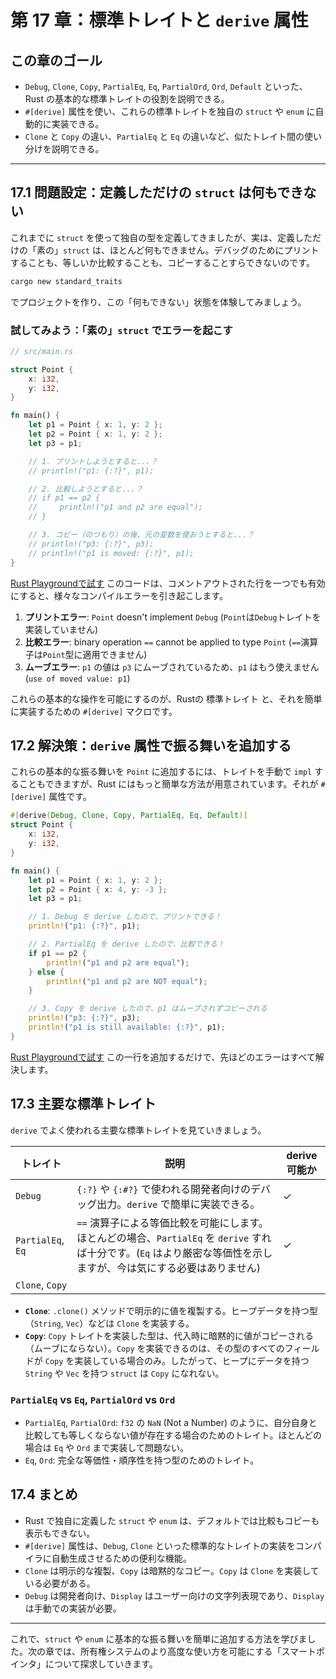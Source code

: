 # 第 17 章：標準トレイトと `derive` 属性

## この章のゴール
- `Debug`, `Clone`, `Copy`, `PartialEq`, `Eq`, `PartialOrd`, `Ord`, `Default` といった、Rust の基本的な標準トレイトの役割を説明できる。
- `#[derive]` 属性を使い、これらの標準トレイトを独自の `struct` や `enum` に自動的に実装できる。
- `Clone` と `Copy` の違い、`PartialEq` と `Eq` の違いなど、似たトレイト間の使い分けを説明できる。

---

## 17.1 問題設定：定義しただけの `struct` は何もできない

これまでに `struct` を使って独自の型を定義してきましたが、実は、定義しただけの「素の」`struct` は、ほとんど何もできません。デバッグのためにプリントすることも、等しいか比較することも、コピーすることすらできないのです。

```sh
cargo new standard_traits
```
でプロジェクトを作り、この「何もできない」状態を体験してみましょう。

### 試してみよう：「素の」`struct` でエラーを起こす

```rust
// src/main.rs

struct Point {
    x: i32,
    y: i32,
}

fn main() {
    let p1 = Point { x: 1, y: 2 };
    let p2 = Point { x: 1, y: 2 };
    let p3 = p1;

    // 1. プリントしようとすると...？
    // println!("p1: {:?}", p1);

    // 2. 比較しようとすると...？
    // if p1 == p2 {
    //     println!("p1 and p2 are equal");
    // }

    // 3. コピー（のつもり）の後、元の変数を使おうとすると...？
    // println!("p3: {:?}", p3);
    // println!("p1 is moved: {:?}", p1);
}
```
[Rust Playgroundで試す](https://play.rust-lang.org/?version=stable&mode=debug&edition=2021&code=//%20src/main.rs%0A%0Astruct%20Point%20%7B%0A%20%20%20%20x%3A%20i32%2C%0A%20%20%20%20y%3A%20i32%2C%0A%7D%0A%0Afn%20main%28%29%20%7B%0A%20%20%20%20let%20p1%20%3D%20Point%20%7B%20x%3A%201%2C%20y%3A%202%20%7D%3B%0A%20%20%20%20let%20p2%20%3D%20Point%20%7B%20x%3A%201%2C%20y%3A%202%20%7D%3B%0A%20%20%20%20let%20p3%20%3D%20p1%3B%0A%0A%20%20%20%20//%201.%20%E3%83%97%E3%83%AA%E3%83%B3%E3%83%88%E3%81%97%E3%82%88%E3%81%86%E3%81%A8%E3%81%99%E3%82%8B%E3%81%A8...%EF%BC%9F%0A%20%20%20%20//%20println%21%28%22p1%3A%20%7B%3A%3F%7D%22%2C%20p1%29%3B%0A%0A%20%20%20%20//%202.%20%E6%AF%94%E8%BC%83%E3%81%97%E3%82%88%E3%81%86%E3%81%A8%E3%81%99%E3%82%8B%E3%81%A8...%EF%BC%9F%0A%20%20%20%20//%20if%20p1%20%3D%3D%20p2%20%7B%0A%20%20%20%20//%20%20%20%20%20println%21%28%22p1%20and%20p2%20are%20equal%22%29%3B%0A%20%20%20%20//%20%7D%0A%0A%20%20%20%20//%203.%20%E3%82%B3%E3%83%94%E3%83%BC%EF%BC%88%E3%81%AE%E3%81%A4%E3%82%82%E3%82%8A%EF%BC%89%E3%81%AE%E5%BE%8C%E3%80%81%E5%85%83%E3%81%AE%E5%A4%89%E6%95%B0%E3%82%92%E4%BD%BF%E3%81%8A%E3%81%86%E3%81%A8%E3%81%99%E3%82%8B%E3%81%A8...%EF%BC%9F%0A%20%20%20%20//%20println%21%28%22p3%3A%20%7B%3A%3F%7D%22%2C%20p3%29%3B%0A%20%20%20%20//%20println%21%28%22p1%20is%20moved%3A%20%7B%3A%3F%7D%22%2C%20p1%29%3B%0A%7D)
このコードは、コメントアウトされた行を一つでも有効にすると、様々なコンパイルエラーを引き起こします。

1.  **プリントエラー**: `Point` doesn't implement `Debug` (`Point`は`Debug`トレイトを実装していません)
2.  **比較エラー**: binary operation `==` cannot be applied to type `Point` (`==`演算子は`Point`型に適用できません)
3.  **ムーブエラー**: `p1` の値は `p3` にムーブされているため、`p1` はもう使えません (`use of moved value: p1`)

これらの基本的な操作を可能にするのが、Rustの 標準トレイト と、それを簡単に実装するための `#[derive]` マクロです。

## 17.2 解決策：`derive` 属性で振る舞いを追加する

これらの基本的な振る舞いを `Point` に追加するには、トレイトを手動で `impl` することもできますが、Rust にはもっと簡単な方法が用意されています。それが `#[derive]` 属性です。

```rust
#[derive(Debug, Clone, Copy, PartialEq, Eq, Default)]
struct Point {
    x: i32,
    y: i32,
}

fn main() {
    let p1 = Point { x: 1, y: 2 };
    let p2 = Point { x: 4, y: -3 };
    let p3 = p1;

    // 1. Debug を derive したので、プリントできる！
    println!("p1: {:?}", p1);

    // 2. PartialEq を derive したので、比較できる！
    if p1 == p2 {
        println!("p1 and p2 are equal");
    } else {
        println!("p1 and p2 are NOT equal");
    }

    // 3. Copy を derive したので、p1 はムーブされずコピーされる
    println!("p3: {:?}", p3);
    println!("p1 is still available: {:?}", p1);
}
```
[Rust Playgroundで試す](https://play.rust-lang.org/?version=stable&mode=debug&edition=2021&code=%23%5Bderive%28Debug%2C%20Clone%2C%20Copy%2C%20PartialEq%2C%20Eq%2C%20Default%29%5D%0Astruct%20Point%20%7B%0A%20%20%20%20x%3A%20i32%2C%0A%20%20%20%20y%3A%20i32%2C%0A%7D%0A%0Afn%20main%28%29%20%7B%0A%20%20%20%20let%20p1%20%3D%20Point%20%7B%20x%3A%201%2C%20y%3A%202%20%7D%3B%0A%20%20%20%20let%20p2%20%3D%20Point%20%7B%20x%3A%204%2C%20y%3A%20-3%20%7D%3B%0A%20%20%20%20let%20p3%20%3D%20p1%3B%0A%0A%20%20%20%20//%201.%20Debug%20%E3%82%92%20derive%20%E3%81%97%E3%81%9F%E3%81%AE%E3%81%A7%E3%80%81%E3%83%97%E3%83%AA%E3%83%B3%E3%83%88%E3%81%A7%E3%81%8D%E3%82%8B%EF%BC%81%0A%20%20%20%20println%21%28%22p1%3A%20%7B%3A%3F%7D%22%2C%20p1%29%3B%0A%0A%20%20%20%20//%202.%20PartialEq%20%E3%82%92%20derive%20%E3%81%97%E3%81%9F%E3%81%AE%E3%81%A7%E3%80%81%E6%AF%94%E8%BC%83%E3%81%A7%E3%81%8D%E3%82%8B%EF%BC%81%0A%20%20%20%20if%20p1%20%3D%3D%20p2%20%7B%0A%20%20%20%20%20%20%20%20println%21%28%22p1%20and%20p2%20are%20equal%22%29%3B%0A%20%20%20%20%7D%20else%20%7B%0A%20%20%20%20%20%20%20%20println%21%28%22p1%20and%20p2%20are%20NOT%20equal%22%29%3B%0A%20%20%20%20%7D%0A%0A%20%20%20%20//%203.%20Copy%20%E3%82%92%20derive%20%E3%81%97%E3%81%9F%E3%81%AE%E3%81%A7%E3%80%81p1%20%E3%81%AF%E3%83%A0%E3%83%BC%E3%83%96%E3%81%95%E3%82%8C%E3%81%9A%E3%82%B3%E3%83%94%E3%83%BC%E3%81%95%E3%82%8C%E3%82%8B%0A%20%20%20%20println%21%28%22p3%3A%20%7B%3A%3F%7D%22%2C%20p3%29%3B%0A%20%20%20%20println%21%28%22p1%20is%20still%20available%3A%20%7B%3A%3F%7D%22%2C%20p1%29%3B%0A%7D)
この一行を追加するだけで、先ほどのエラーはすべて解決します。

## 17.3 主要な標準トレイト

`derive` でよく使われる主要な標準トレイトを見ていきましょう。

| トレイト | 説明 | derive 可能か |
|----------|------|--------------|
| `Debug` | `{:?}` や `{:#?}` で使われる開発者向けのデバッグ出力。`derive` で簡単に実装できる。 | ✓ |
| `PartialEq`, `Eq` | `==` 演算子による等価比較を可能にします。ほとんどの場合、`PartialEq` を `derive` すれば十分です。(`Eq` はより厳密な等価性を示しますが、今は気にする必要はありません) | ✓ |
| `Clone`, `Copy` | 
- **`Clone`**: `.clone()` メソッドで明示的に値を複製する。ヒープデータを持つ型（`String`, `Vec`）などは `Clone` を実装する。
- **`Copy`**: `Copy` トレイトを実装した型は、代入時に暗黙的に値がコピーされる（ムーブにならない）。`Copy` を実装できるのは、その型のすべてのフィールドが `Copy` を実装している場合のみ。したがって、ヒープにデータを持つ `String` や `Vec` を持つ `struct` は `Copy` になれない。

### `PartialEq` vs `Eq`, `PartialOrd` vs `Ord`

- `PartialEq`, `PartialOrd`: `f32` の `NaN` (Not a Number) のように、自分自身と比較しても等しくならない値が存在する場合のためのトレイト。ほとんどの場合は `Eq` や `Ord` まで実装して問題ない。
- `Eq`, `Ord`: 完全な等価性・順序性を持つ型のためのトレイト。

## 17.4 まとめ

- Rust で独自に定義した `struct` や `enum` は、デフォルトでは比較もコピーも表示もできない。
- `#[derive]` 属性は、`Debug`, `Clone` といった標準的なトレイトの実装をコンパイラに自動生成させるための便利な機能。
- `Clone` は明示的な複製、`Copy` は暗黙的なコピー。`Copy` は `Clone` を実装している必要がある。
- `Debug` は開発者向け、`Display` はユーザー向けの文字列表現であり、`Display` は手動での実装が必要。

---

これで、`struct` や `enum` に基本的な振る舞いを簡単に追加する方法を学びました。次の章では、所有権システムのより高度な使い方を可能にする「スマートポインタ」について探求していきます。

